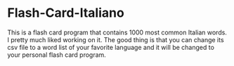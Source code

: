 # Flash-Card-Italiano
This is a flash card program that contains 1000 most common Italian words. I pretty much liked working on it. The good thing is that you can change its csv file to a word list of your favorite language and it will be changed to your personal flash card program.
